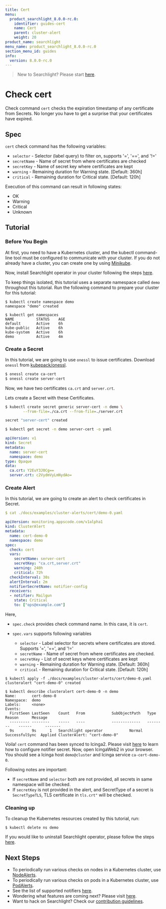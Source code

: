 ```yaml
---
title: Cert
menu:
  product_searchlight_8.0.0-rc.0:
    identifier: guides-cert
    name: Cert
    parent: cluster-alert
    weight: 20
product_name: searchlight
menu_name: product_searchlight_8.0.0-rc.0
section_menu_id: guides
info:
  version: 8.0.0-rc.0
---
```


> New to Searchlight? Please start [here](/products/searchlight/8.0.0-rc.0/concepts/README).

# Check cert

Check command `cert` checks the expiration timestamp of any certificate from Secrets. No longer you have to get a surprise that your certificates have expired.

## Spec
`cert` check command has the following variables:

- `selector` - Selector (label query) to filter on, supports '=', '==', and '!='
- `secretName` - Name of secret from where certificates are checked
- `secretKey` - Name of secret key where certificates are kept
- `warning` - Remaining duration for Warning state. [Default: 360h]
- `critical` - Remaining duration for Critical state. [Default: 120h]

Execution of this command can result in following states:

- OK
- Warning
- Critical
- Unknown


## Tutorial

### Before You Begin
At first, you need to have a Kubernetes cluster, and the kubectl command-line tool must be configured to communicate with your cluster. If you do not already have a cluster, you can create one by using [Minikube](https://github.com/kubernetes/minikube).

Now, install Searchlight operator in your cluster following the steps [here](/products/searchlight/8.0.0-rc.0/setup/install).

To keep things isolated, this tutorial uses a separate namespace called `demo` throughout this tutorial. Run the following command to prepare your cluster for this tutorial:

```console
$ kubectl create namespace demo
namespace "demo" created

$ kubectl get namespaces
NAME          STATUS    AGE
default       Active    6h
kube-public   Active    6h
kube-system   Active    6h
demo          Active    4m
```

### Create a Secret

In this tutorial, we are going to use `onessl` to issue certificates. Download `onessl` from [kubepack/onessl](https://github.com/kubepack/onessl/releases).

```bash
$ onessl create ca-cert
$ onessl create server-cert
```

Now, we have two certificates `ca.crt` and `server.crt`.

Lets create a Secret with these Certificates.

```bash
$ kubectl create secret generic server-cert -n demo \
        --from-file=./ca.crt --from-file=./server.crt

secret "server-cert" created
```

```bash
$ kubectl get secret -n demo server-cert -o yaml
```

```yaml
apiVersion: v1
kind: Secret
metadata:
  name: server-cert
  namespace: demo
type: Opaque
data:
  ca.crt: Y2EuY3J0Cg==
  server.crt: c2VydmVyLmNydAo=
```

### Create Alert
In this tutorial, we are going to create an alert to check certificates in Secret.

```yaml
$ cat ./docs/examples/cluster-alerts/cert/demo-0.yaml

apiVersion: monitoring.appscode.com/v1alpha1
kind: ClusterAlert
metadata:
  name: cert-demo-0
  namespace: demo
spec:
  check: cert
  vars:
    secretName: server-cert
    secretKey: "ca.crt,server.crt"
    warning: 240h
    critical: 72h
  checkInterval: 30s
  alertInterval: 2m
  notifierSecretName: notifier-config
  receivers:
  - notifier: Mailgun
    state: Critical
    to: ["ops@example.com"]
```

Here,

- `spec.check` provides check command name. In this case, it is `cert`.
- `spec.vars` supports following variables

    - `selector` - Label selector for secrets where certificates are stored. Supports '=', '==', and '!='
    - `secretName` - Name of secret from where certificates are checked.
    - `secretKey` - List of secret keys where certificates are kept
    - `warning` - Remaining duration for Warning state. [Default: 360h]
    - `critical` - Remaining duration for Critical state. [Default: 120h]

```console
$ kubectl apply -f ./docs/examples/cluster-alerts/cert/demo-0.yaml
clusteralert "cert-demo-0" created

$ kubectl describe clusteralert cert-demo-0 -n demo
Name:		cert-demo-0
Namespace:	demo
Labels:		<none>
Events:
  FirstSeen	LastSeen	Count	From			SubObjectPath	Type		Reason		Message
  ---------	--------	-----	----			-------------	--------	------		-------
  9s		9s		1	Searchlight operator			Normal		SuccessfulSync	Applied ClusterAlert: "cert-demo-0"
```

Voila! `cert` command has been synced to Icinga2. Please visit [here](/products/searchlight/8.0.0-rc.0/guides/notifiers) to learn how to configure notifier secret. Now, open IcingaWeb2 in your browser. You should see a Icinga host `demo@cluster` and Icinga service `ca-cert-demo-0`.

Following notes are important:

- If `secretName` and `selector` both are not provided, all secrets in same namespace will be checked.
- If `secretKey` is not provided in the alert, and SecretType of a secret is `SecretTypeTLS`, TLS certificate in `tls.crt"` will be checked.

### Cleaning up
To cleanup the Kubernetes resources created by this tutorial, run:

```console
$ kubectl delete ns demo
```

If you would like to uninstall Searchlight operator, please follow the steps [here](/products/searchlight/8.0.0-rc.0/setup/uninstall).


## Next Steps
 - To periodically run various checks on nodes in a Kubernetes cluster, use [NodeAlerts](/products/searchlight/8.0.0-rc.0/concepts/alert-types/node-alert).
 - To periodically run various checks on pods in a Kubernetes cluster, use [PodAlerts](/products/searchlight/8.0.0-rc.0/concepts/alert-types/pod-alert).
 - See the list of supported notifiers [here](/products/searchlight/8.0.0-rc.0/guides/notifiers).
 - Wondering what features are coming next? Please visit [here](/products/searchlight/8.0.0-rc.0/roadmap).
 - Want to hack on Searchlight? Check our [contribution guidelines](/products/searchlight/8.0.0-rc.0/CONTRIBUTING).
